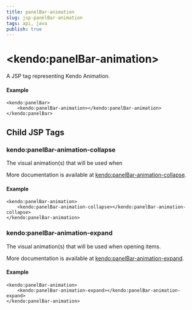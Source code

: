 ```yaml
---
title: panelBar-animation
slug: jsp-panelBar-animation
tags: api, java
publish: true
---
```


# \<kendo:panelBar-animation\>
A JSP tag representing Kendo Animation.

#### Example
    <kendo:panelBar>
        <kendo:panelBar-animation></kendo:panelBar-animation>
    </kendo:panelBar>


## Child JSP Tags

### kendo:panelBar-animation-collapse

The visual animation(s) that will be used when

More documentation is available at [kendo:panelBar-animation-collapse](/api/wrappers/jsp/panelbar/animation-collapse).

#### Example

    <kendo:panelBar-animation>
        <kendo:panelBar-animation-collapse></kendo:panelBar-animation-collapse>
    </kendo:panelBar-animation>
 
### kendo:panelBar-animation-expand

The visual animation(s) that will be used when opening items.

More documentation is available at [kendo:panelBar-animation-expand](/api/wrappers/jsp/panelbar/animation-expand).

#### Example

    <kendo:panelBar-animation>
        <kendo:panelBar-animation-expand></kendo:panelBar-animation-expand>
    </kendo:panelBar-animation>
 
